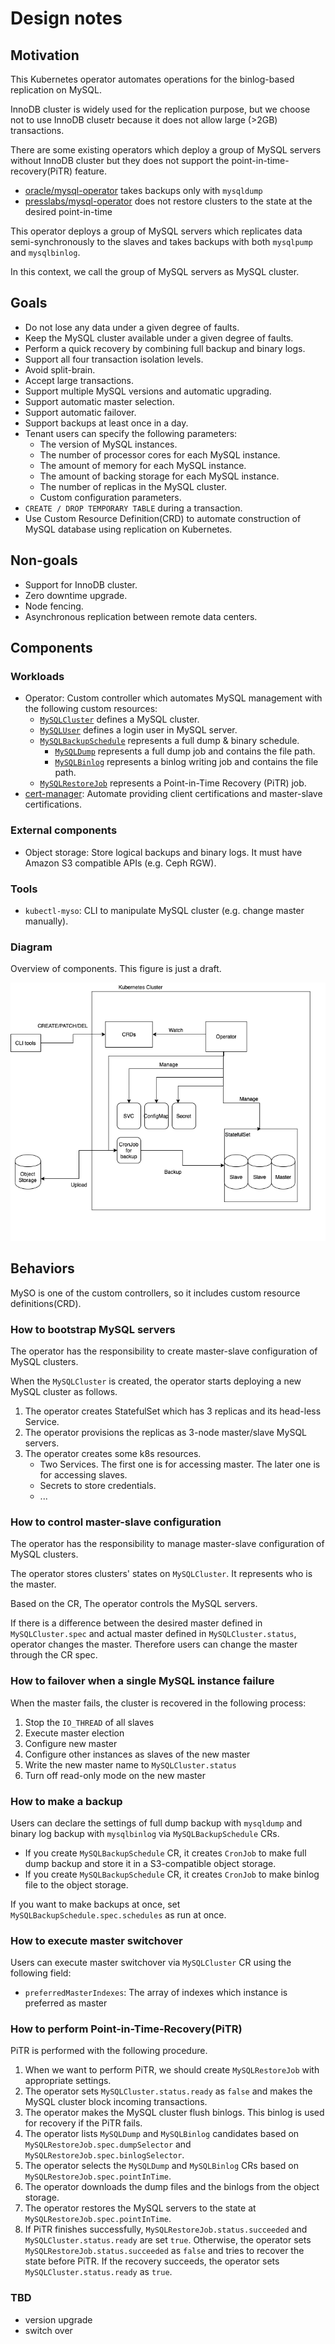Design notes
============

Motivation
----------

This Kubernetes operator automates operations for the binlog-based replication on MySQL.

InnoDB cluster is widely used for the replication purpose, but we choose not to use InnoDB clusetr because it does not allow large (>2GB) transactions.

There are some existing operators which deploy a group of MySQL servers without InnoDB cluster but they does not support the point-in-time-recovery(PiTR) feature.

- [oracle/mysql-operator](https://github.com/oracle/mysql-operator) takes backups only with `mysqldump`
- [presslabs/mysql-operator](https://github.com/presslabs/mysql-operator) does not restore clusters to the state at the desired point-in-time

This operator deploys a group of MySQL servers which replicates data semi-synchronously to the slaves and takes backups with both `mysqlpump` and `mysqlbinlog`.

In this context, we call the group of MySQL servers as MySQL cluster.

Goals
-----

- Do not lose any data under a given degree of faults.
- Keep the MySQL cluster available under a given degree of faults.
- Perform a quick recovery by combining full backup and binary logs.
- Support all four transaction isolation levels.
- Avoid split-brain.
- Accept large transactions.
- Support multiple MySQL versions and automatic upgrading.
- Support automatic master selection.
- Support automatic failover.
- Support backups at least once in a day.
- Tenant users can specify the following parameters:
  - The version of MySQL instances.
  - The number of processor cores for each MySQL instance.
  - The amount of memory for each MySQL instance.
  - The amount of backing storage for each MySQL instance.
  - The number of replicas in the MySQL cluster.
  - Custom configuration parameters.
- `CREATE / DROP TEMPORARY TABLE` during a transaction.
- Use Custom Resource Definition(CRD) to automate construction of MySQL database using replication on Kubernetes.

Non-goals
---------

- Support for InnoDB cluster.
- Zero downtime upgrade.
- Node fencing.
- Asynchronous replication between remote data centers.

Components
----------

### Workloads

- Operator: Custom controller which automates MySQL management with the following custom resources:
  - [`MySQLCluster`](crd_mysql_cluster.md) defines a MySQL cluster.
  - [`MySQLUser`](crd_mysql_user.md) defines a login user in MySQL server.
  - [`MySQLBackupSchedule`](crd_mysql_backup_schedule.md) represents a full dump & binary schedule.
    - [`MySQLDump`](crd_mysql_dump.md) represents a full dump job and contains the file path.
    - [`MySQLBinlog`](crd_mysql_binlog.md) represents a binlog writing job and contains the file path.
  - [`MySQLRestoreJob`](crd_mysql_restore_job.md) represents a Point-in-Time Recovery (PiTR) job.
- [cert-manager](https://cert-manager.io/): Automate providing client certifications and master-slave certifications.

### External components

- Object storage: Store logical backups and binary logs. It must have Amazon S3 compatible APIs (e.g. Ceph RGW).

### Tools

- `kubectl-myso`: CLI to manipulate MySQL cluster (e.g. change master manually).

### Diagram

Overview of components. This figure is just a draft.

![overview](./images/overview.png)

Behaviors
---------

MySO is one of the custom controllers, so it includes custom resource definitions(CRD).

### How to bootstrap MySQL servers

The operator has the responsibility to create master-slave configuration of MySQL clusters.

When the `MySQLCluster` is created, the operator starts deploying a new MySQL cluster as follows.

1. The operator creates StatefulSet which has 3 replicas and its head-less Service.
1. The operator provisions the replicas as 3-node master/slave MySQL servers.
1. The operator creates some k8s resources.
    - Two Services. The first one is for accessing master. The later one is for accessing slaves.
    - Secrets to store credentials.
    - ...

### How to control master-slave configuration

The operator has the responsibility to manage master-slave configuration of MySQL clusters.

The operator stores clusters' states on `MySQLCluster`.
It represents who is the master.

Based on the CR, The operator controls the MySQL servers.

If there is a difference between the desired master defined in `MySQLCluster.spec` and actual master defined in `MySQLCluster.status`,
operator changes the master.
Therefore users can change the master through the CR spec.

### How to failover when a single MySQL instance failure

When the master fails, the cluster is recovered in the following process:
1. Stop the `IO_THREAD` of all slaves
2. Execute master election
3. Configure new master
4. Configure other instances as slaves of the new master
5. Write the new master name to `MySQLCluster.status`
6. Turn off read-only mode on the new master

### How to make a backup

Users can declare the settings of full dump backup with `mysqldump` and binary log backup with `mysqlbinlog` via `MySQLBackupSchedule` CRs. 

- If you create `MySQLBackupSchedule` CR, it creates `CronJob` to make full dump backup and store it in a S3-compatible object storage.
- If you create `MySQLBackupSchedule` CR, it creates `CronJob` to make binlog file to the object storage.

If you want to make backups at once, set `MySQLBackupSchedule.spec.schedules` as run at once.

### How to execute master switchover

Users can execute master switchover via `MySQLCluster` CR using the following field:
- `preferredMasterIndexes`: The array of indexes which instance is preferred as master

### How to perform Point-in-Time-Recovery(PiTR)

PiTR is performed with the following procedure.

1. When we want to perform PiTR, we should create `MySQLRestoreJob` with appropriate settings.
2. The operator sets `MySQLCluster.status.ready` as `false` and makes the MySQL cluster block incoming transactions.
3. The operator makes the MySQL cluster flush binlogs. This binlog is used for recovery if the PiTR fails.
4. The operator lists `MySQLDump` and `MySQLBinlog` candidates based on `MySQLRestoreJob.spec.dumpSelector` and `MySQLRestoreJob.spec.binlogSelector`.
5. The operator selects the `MySQLDump` and `MySQLBinlog` CRs based on `MySQLRestoreJob.spec.pointInTime`.
6.  The operator downloads the dump files and the binlogs from the object storage.
7.  The operator restores the MySQL servers to the state at `MySQLRestoreJob.spec.pointInTime`.
8.  If PiTR finishes successfully, `MySQLRestoreJob.status.succeeded` and `MySQLCluster.status.ready` are set `true`.
    Otherwise, the operator sets `MySQLRestoreJob.status.succeeded` as `false` and tries to recover the state before PiTR.
    If the recovery succeeds, the operator sets `MySQLCluster.status.ready` as `true`.

### TBD

- version upgrade
- switch over
